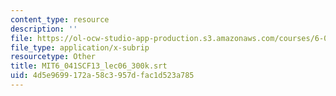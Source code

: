 ```yaml
---
content_type: resource
description: ''
file: https://ol-ocw-studio-app-production.s3.amazonaws.com/courses/6-041sc-probabilistic-systems-analysis-and-applied-probability-fall-2013/4d5e9699172a58c3957dfac1d523a785_MIT6_041SCF13_lec06_300k.srt
file_type: application/x-subrip
resourcetype: Other
title: MIT6_041SCF13_lec06_300k.srt
uid: 4d5e9699-172a-58c3-957d-fac1d523a785
---
```

